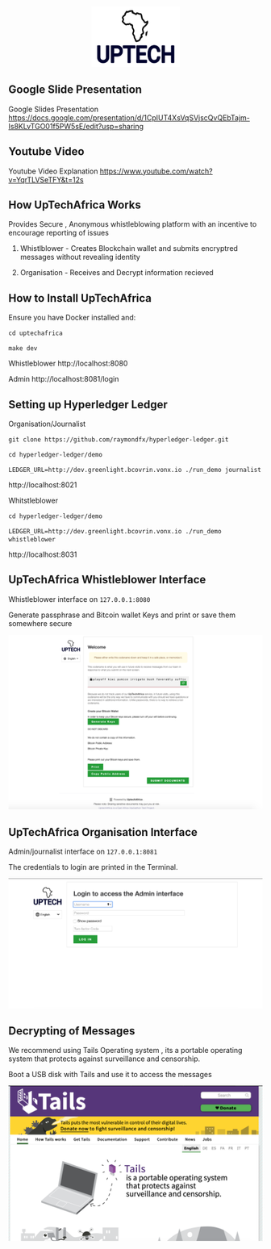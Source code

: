 <p align="center">
  <img src="/securedrop/static/i/logo.png" width="175" height="120">
</p>

## Google Slide Presentation

Google Slides Presentation    https://docs.google.com/presentation/d/1CpIUT4XsVqSVjscQvQEbTajm-Is8KLvTGO01f5PW5sE/edit?usp=sharing
## Youtube Video
Youtube Video Explanation https://www.youtube.com/watch?v=YqrTLVSeTFY&t=12s

## How UpTechAfrica Works
Provides Secure , Anonymous whistleblowing platform with an incentive to encourage reporting of issues

1. Whistlblower - Creates Blockchain wallet and submits encryptred messages without revealing identity

2. Organisation - Receives and Decrypt information recieved
## How to Install UpTechAfrica
Ensure you have Docker installed and:
```
cd uptechafrica
```
```
make dev
```
Whistleblower http://localhost:8080

Admin http://localhost:8081/login 

## Setting up Hyperledger Ledger
Organisation/Journalist
```
git clone https://github.com/raymondfx/hyperledger-ledger.git
```
```
cd hyperledger-ledger/demo
```
```
LEDGER_URL=http://dev.greenlight.bcovrin.vonx.io ./run_demo journalist
```
http://localhost:8021

Whitstleblower 
```
cd hyperledger-ledger/demo
```
```
LEDGER_URL=http://dev.greenlight.bcovrin.vonx.io ./run_demo whistleblower
```
http://localhost:8031

## UpTechAfrica Whistleblower Interface

Whistleblower interface on `127.0.0.1:8080`

Generate passphrase and Bitcoin wallet Keys and print or save them somewhere secure

![Alt text](whistleblower.png?raw=true "Whistleblower")


## UpTechAfrica Organisation Interface
Admin/journalist interface on `127.0.0.1:8081`

The credentials to login are printed in the Terminal.

![Alt text](organisation.png?raw=true "Organisation")


## Decrypting of Messages
We recommend using Tails Operating system , its a portable operating system
that protects against surveillance and censorship.

Boot a USB disk with Tails and use it to access the messages

![Alt text](tails.png?raw=true "Tails")




